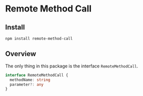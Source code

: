 # Remote Method Call

## Install

`npm install remote-method-call`

## Overview

The only thing in this package is the interface `RemoteMethodCall`.

```typescript
interface RemoteMethodCall {
  methodName: string
  parameter?: any
}
```
